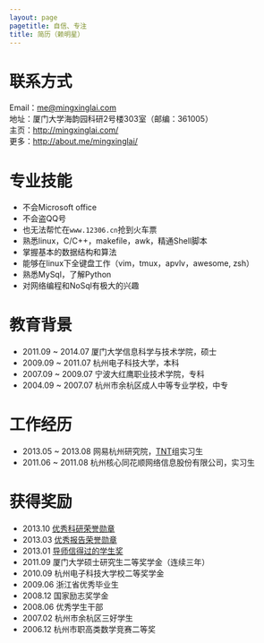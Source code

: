 ```yaml
---
layout: page
pagetitle: 自信、专注
title: 简历（赖明星）
---
```


# 联系方式

Email：me@mingxinglai.com  
地址：厦门大学海韵园科研2号楼303室（邮编：361005）  
主页：<http://mingxinglai.com/>  
更多：<http://about.me/mingxinglai/>  

# 专业技能

- 不会Microsoft office
- 不会盗QQ号
- 也无法帮忙在`www.12306.cn`抢到火车票
- 熟悉linux，C/C++，makefile，awk，精通Shell脚本
- 掌握基本的数据结构和算法
- 能够在linux下全键盘工作（vim，tmux，apvlv，awesome, zsh）
- 熟悉MySql，了解Python
- 对网络编程和NoSql有极大的兴趣

# 教育背景

- 2011.09 ~ 2014.07 厦门大学信息科学与技术学院，硕士
- 2009.09 ~ 2011.07 杭州电子科技大学，本科
- 2007.09 ~ 2009.07 宁波大红鹰职业技术学院，专科
- 2004.09 ~ 2007.07 杭州市余杭区成人中等专业学校，中专

# 工作经历

- 2013.05 ~ 2013.08 网易杭州研究院，[TNT](http://hedengcheng.com/)组实习生
- 2011.06 ~ 2011.08 杭州核心同花顺网络信息股份有限公司，实习生

# 获得奖励

- 2013.10 [优秀科研荣誉勋章](http://dblab.xmu.edu.cn/node/464)
- 2013.03 [优秀报告荣誉勋章](http://dblab.xmu.edu.cn/node/355)
- 2013.01 [导师信得过的学生奖](http://dblab.xmu.edu.cn/node/343)
- 2011.09 厦门大学硕士研究生二等奖学金（连续三年）
- 2010.09 杭州电子科技大学校二等奖学金
- 2009.06 浙江省优秀毕业生
- 2008.12 国家励志奖学金
- 2008.06 优秀学生干部
- 2007.02 杭州市余杭区三好学生
- 2006.12 杭州市职高类数学竞赛二等奖

